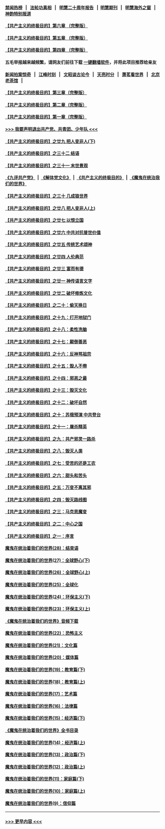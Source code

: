 #### [禁闻热榜](热点新闻.md?=0)  &nbsp;&nbsp;|&nbsp;&nbsp; [法轮功真相](https://github.com/gfw-breaker/truth/blob/master/README.md?=0) &nbsp;&nbsp;|&nbsp;&nbsp; [明慧二十周年报告](https://github.com/gfw-breaker/mh-reports/blob/master/README.md?=0) &nbsp;&nbsp;|&nbsp;&nbsp;[明慧期刊](https://github.com/gfw-breaker/mh-qikan) &nbsp;&nbsp;|&nbsp;&nbsp; [明慧海外之窗](https://github.com/gfw-breaker/mh-news/blob/master/README.md?=0) &nbsp;&nbsp;|&nbsp;&nbsp; [神韵特别报道](https://github.com/gfw-breaker/mh-news/blob/master/shenyun.md?=0)
#### [【共产主义的终极目的】第六章 （完整版）](../pages/nsc422/n11428913.md?t=03021502) 
#### [【共产主义的终极目的】第五章 （完整版）](../pages/nsc422/n11428912.md?t=03021502) 
#### [【共产主义的终极目的】第四章 （完整版）](../pages/nsc422/n11428907.md?t=03021502) 
#### 五毛举报越来越频繁，请网友们前往下载 [一键翻墙软件](https://github.com/gfw-breaker/ssr-accounts)，并将此项目推荐给亲友
#### [新闻拍案惊奇](https://github.com/gfw-breaker/banned-news/blob/master/pages/link4.md) &nbsp;&nbsp;|&nbsp;&nbsp; [江峰时刻](https://github.com/gfw-breaker/banned-news/blob/master/pages/link4.md) &nbsp;&nbsp;|&nbsp;&nbsp; [文昭谈古论今](https://github.com/gfw-breaker/banned-news/blob/master/pages/link4.md) &nbsp;&nbsp;|&nbsp;&nbsp; [天亮时分](https://github.com/gfw-breaker/banned-news/blob/master/pages/link4.md) &nbsp;&nbsp;|&nbsp;&nbsp; [萧茗看世界](https://github.com/gfw-breaker/banned-news/blob/master/pages/link4.md) &nbsp;&nbsp;|&nbsp;&nbsp; [北京老茶馆](https://github.com/gfw-breaker/banned-news/blob/master/pages/link4.md) &nbsp;&nbsp;|&nbsp;&nbsp; 
#### [【共产主义的终极目的】第三章（完整版）](../pages/nsc422/n11428848.md?t=03021502) 
#### [【共产主义的终极目的】第二章（完整版）](../pages/nsc422/n11428831.md?t=03021502) 
#### [【共产主义的终极目的】第一章（完整版）](../pages/nsc422/n11417651.md?t=03021502) 
#### [>>> 我要声明退出共产党、共青团、少年队 <<<](https://github.com/begood0513/goodnews/blob/master/quit/letter.md) 
#### [【共产主义的终极目的】之廿九 把人变非人(下)](../pages/nsc422/n11344140.md?t=03021502) 
#### [【共产主义的终极目的】之三十二 结语](../pages/nsc422/n11360535.md?t=03021502) 
#### [【共产主义的终极目的】之三十一 末世景观](../pages/nsc422/n11351129.md?t=03021502) 
#### [《九评共产党》](https://github.com/begood0513/9ping.md/blob/master/README.md) &nbsp;|&nbsp; [《解体党文化》](../../../../jtdwh.md/blob/master/README.md)  &nbsp;|&nbsp; [《共产主义的终极目的》](../../../../gczydzjmd.md/blob/master/README.md) &nbsp;|&nbsp; [《魔鬼在统治我们的世界》](../../../../mgztzwmdsj.md/blob/master/README.md) 
#### [【共产主义的终极目的】之三十 几成狼世界](../pages/nsc422/n11348280.md?t=03021502) 
#### [【共产主义的终极目的】之廿八 把人变非人(上)](../pages/nsc422/n11340492.md?t=03021502) 
#### [【共产主义的终极目的】之廿七 以恨立国](../pages/nsc422/n11336944.md?t=03021502) 
#### [【共产主义的终极目的】之廿六 中共对抗普世价值](../pages/nsc422/n11324785.md?t=03021502) 
#### [【共产主义的终极目的】之廿五 传统艺术颂神](../pages/nsc422/n11296396.md?t=03021502) 
#### [【共产主义的终极目的】之廿四 人伦典范](../pages/nsc422/n11296397.md?t=03021502) 
#### [【共产主义的终极目的】之廿三 富而有德](../pages/nsc422/n11283598.md?t=03021502) 
#### [【共产主义的终极目的】之廿一 神传语言文字](../pages/nsc422/n11263265.md?t=03021502) 
#### [【共产主义的终极目的】之廿二 破坏修炼文化](../pages/nsc422/n11245728.md?t=03021502) 
#### [【共产主义的终极目的】之二十：偷天换日](../pages/nsc422/n11238846.md?t=03021502) 
#### [【共产主义的终极目的】之十九：打开地狱门](../pages/nsc422/n11206376.md?t=03021502) 
#### [【共产主义的终极目的】之十八：柔性洗脑](../pages/nsc422/n11199994.md?t=03021502) 
#### [【共产主义的终极目的】之十七：颠倒善恶](../pages/nsc422/n11179782.md?t=03021502) 
#### [【共产主义的终极目的】之十六：反神骂祖宗](../pages/nsc422/n11166798.md?t=03021502) 
#### [【共产主义的终极目的】之十五：毁人不倦](../pages/nsc422/n11166792.md?t=03021502) 
#### [【共产主义的终极目的】之十四：邪恶之最](../pages/nsc422/n11150249.md?t=03021502) 
#### [【共产主义的终极目的】之十三：毁灭文化](../pages/nsc422/n11135227.md?t=03021502) 
#### [【共产主义的终极目的】之十二：破坏自然](../pages/nsc422/n11135214.md?t=03021502) 
#### [【共产主义的终极目的】之十：苏俄预演 中共登台](../pages/nsc422/n11118424.md?t=03021502) 
#### [【共产主义的终极目的】之十一：屠杀精英](../pages/nsc422/n11118442.md?t=03021502) 
#### [【共产主义的终极目的】之九：共产邪灵一路杀](../pages/nsc422/n11114139.md?t=03021502) 
#### [【共产主义的终极目的】之八：毁灭人类](../pages/nsc422/n11108503.md?t=03021502) 
#### [【共产主义的终极目的】之七：受苦的还是工农](../pages/nsc422/n11101809.md?t=03021502) 
#### [【共产主义的终极目的】之六：甜头和苦头](../pages/nsc422/n11096971.md?t=03021502) 
#### [【共产主义的终极目的】之五：万变不离其邪](../pages/nsc422/n11091285.md?t=03021502) 
#### [【共产主义的终极目的】之四：毁灭路线图](../pages/nsc422/n11086284.md?t=03021502) 
#### [【共产主义的终极目的】之三：马克思魔变](../pages/nsc422/n11061941.md?t=03021502) 
#### [【共产主义的终极目的】之二：中心之国](../pages/nsc422/n11047728.md?t=03021502) 
#### [【共产主义的终极目的】之一：序言](../pages/nsc422/n11086077.md?t=03021502) 
#### [魔鬼在统治着我们的世界(28)：结束语](../pages/nsc422/n10936246.md?t=03021502) 
#### [魔鬼在统治着我们的世界(27)：全球野心(下)](../pages/nsc422/n10928319.md?t=03021502) 
#### [魔鬼在统治着我们的世界(26)：全球野心(上)](../pages/nsc422/n10900318.md?t=03021502) 
#### [魔鬼在统治着我们的世界(25)：全球化](../pages/nsc422/n10788205.md?t=03021502) 
#### [魔鬼在统治着我们的世界(24)：环保主义(下)](../pages/nsc422/n10695307.md?t=03021502) 
#### [魔鬼在统治着我们的世界(23)：环保主义(上)](../pages/nsc422/n10688613.md?t=03021502) 
#### [《魔鬼在统治着我们的世界》音频下载](../pages/nsc422/n10635553.md?t=03021502) 
#### [魔鬼在统治着我们的世界(22)：恐怖主义](../pages/nsc422/n10614727.md?t=03021502) 
#### [魔鬼在统治着我们的世界(21)：文化篇](../pages/nsc422/n10597706.md?t=03021502) 
#### [魔鬼在统治着我们的世界(20)：媒体篇](../pages/nsc422/n10586579.md?t=03021502) 
#### [魔鬼在统治着我们的世界(19)：教育篇(下)](../pages/nsc422/n10564808.md?t=03021502) 
#### [魔鬼在统治着我们的世界(18)：教育篇(上)](../pages/nsc422/n10526970.md?t=03021502) 
#### [魔鬼在统治着我们的世界(17)：艺术篇](../pages/nsc422/n10499093.md?t=03021502) 
#### [魔鬼在统治着我们的世界(16)：法律篇](../pages/nsc422/n10485969.md?t=03021502) 
#### [魔鬼在统治着我们的世界(15)：经济篇(下)](../pages/nsc422/n10469975.md?t=03021502) 
#### [《魔鬼在统治着我们的世界》全书目录](../pages/nsc422/n10464261.md?t=03021502) 
#### [魔鬼在统治着我们的世界(14)：经济篇(上)](../pages/nsc422/n10457370.md?t=03021502) 
#### [魔鬼在统治着我们的世界(13)：政治篇(下)](../pages/nsc422/n10448270.md?t=03021502) 
#### [魔鬼在统治着我们的世界(12)：政治篇(上)](../pages/nsc422/n10444576.md?t=03021502) 
#### [魔鬼在统治着我们的世界(11)：家庭篇(下)](../pages/nsc422/n10440961.md?t=03021502) 
#### [魔鬼在统治着我们的世界(10)：家庭篇(上)](../pages/nsc422/n10435448.md?t=03021502) 
#### [魔鬼在统治着我们的世界(9)：信仰篇](../pages/nsc422/n10432159.md?t=03021502) 

----
#### [ >>> 更早内容 <<< ](../indexes/nsc422-earlier.md)
